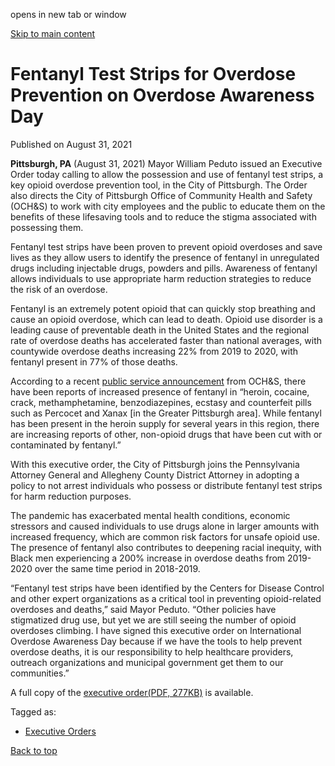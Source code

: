 opens in new tab or window

[Skip to main content](https://www.pittsburghpa.gov/City-Government/Mayor/Executive-Orders/Mayor-Peduto-Signs-Executive-Order-Related-to-Fentanyl-Test-Strips-for-Overdose-Prevention-on-Overdose-Awareness-Day#main-content)

# Fentanyl Test Strips for Overdose Prevention on Overdose Awareness Day

Published on August 31, 2021

**Pittsburgh, PA** (August 31, 2021) Mayor William Peduto issued an Executive Order today calling to allow the possession and use of fentanyl test strips, a key opioid overdose prevention tool, in the City of Pittsburgh. The Order also directs the City of Pittsburgh Office of Community Health and Safety (OCH&S) to work with city employees and the public to educate them on the benefits of these lifesaving tools and to reduce the stigma associated with possessing them.

Fentanyl test strips have been proven to prevent opioid overdoses and save lives as they allow users to identify the presence of fentanyl in unregulated drugs including injectable drugs, powders and pills. Awareness of fentanyl allows individuals to use appropriate harm reduction strategies to reduce the risk of an overdose.

Fentanyl is an extremely potent opioid that can quickly stop breathing and cause an opioid overdose, which can lead to death. Opioid use disorder is a leading cause of preventable death in the United States and the regional rate of overdose deaths has accelerated faster than national averages, with countywide overdose deaths increasing 22% from 2019 to 2020, with fentanyl present in 77% of those deaths.

According to a recent [public service announcement](https://www.pittsburghpa.gov/Safety/Office-of-Community-Health-and-Safety/Announcements-Press-Releases) from OCH&S, there have been reports of increased presence of fentanyl in “heroin, cocaine, crack, methamphetamine, benzodiazepines, ecstasy and counterfeit pills such as Percocet and Xanax \[in the Greater Pittsburgh area\]. While fentanyl has been present in the heroin supply for several years in this region, there are increasing reports of other, non-opioid drugs that have been cut with or contaminated by fentanyl.”

With this executive order, the City of Pittsburgh joins the Pennsylvania Attorney General and Allegheny County District Attorney in adopting a policy to not arrest individuals who possess or distribute fentanyl test strips for harm reduction purposes.

The pandemic has exacerbated mental health conditions, economic stressors and caused individuals to use drugs alone in larger amounts with increased frequency, which are common risk factors for unsafe opioid use. The presence of fentanyl also contributes to deepening racial inequity, with Black men experiencing a 200% increase in overdose deaths from 2019-2020 over the same time period in 2018-2019.

“Fentanyl test strips have been identified by the Centers for Disease Control and other expert organizations as a critical tool in preventing opioid-related overdoses and deaths,” said Mayor Peduto. “Other policies have stigmatized drug use, but yet we are still seeing the number of opioid overdoses climbing. I have signed this executive order on International Overdose Awareness Day because if we have the tools to help prevent overdose deaths, it is our responsibility to help healthcare providers, outreach organizations and municipal government get them to our communities.”

A full copy of the [executive order(PDF, 277KB)](https://www.pittsburghpa.gov/files/assets/city/v/1/mayor/documents/executive-orders/15559_eo_final_fentanyl.pdf) is available.

Tagged as:

- [Executive Orders](https://www.pittsburghpa.gov/News-articles?dlv_OC%20CL%20City%20News%20Listing=(dd_OC%20News%20Categories=Executive%20Orders))

[Back to top](https://www.pittsburghpa.gov/City-Government/Mayor/Executive-Orders/Mayor-Peduto-Signs-Executive-Order-Related-to-Fentanyl-Test-Strips-for-Overdose-Prevention-on-Overdose-Awareness-Day#body-top)
